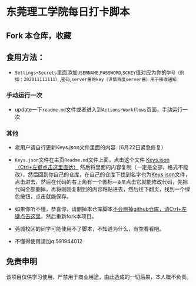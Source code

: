 # 东莞理工学院每日打卡脚本

## Fork 本仓库，收藏


## 食用方法：


- `Settings`-`Secrets`里面添加`USERNAME`,`PASSWORD`,`SCKEY`值对应为你的`学号（例如：202011111111）`,`密码`,`server酱的key（详情百度server酱）用于接收通知`

### 手动运行一次
- update一下`readme.md`文件或者进入到`Actions`-`Workflows`页面，手动运行一次  

### 其他
- 老用户请自行更新Keys.json文件里面的内容（6月22日紧急修复） 

- `Keys.json`文件在主页`Readme.md`文件上面，点击这个文件 [Keys.json（Ctrl+左键点击这里直达）](https://github.com/mimiranda0111/covidqqqq/blob/main/Keys.json) 然后将里面的内容复制（一定是全部，格式不能改），然后回到你自己的仓库，在自己的仓库下找到名字也为[Keys.json](https://github.com)文件，点击进去，然后在代码的右上角有一个图标`一支笔`点击它就能修改代码，先把代码全部删掉，再将刚刚复制到的内容粘贴进去，然后往下翻页，找到一个绿色按钮，点击就能保存。

- 如果你听不懂，恭喜你，请删掉本仓库脚本[不会删掉github仓库，请Ctrl+左键点击这里](https://jingyan.baidu.com/article/a378c960f8bae8b3282830f1.html)，然后重新fork本项目。

- 莞城校区的同学可能使用不了脚本，不知道为什么，有空看看吧。

- 不懂得使用请加q:591944012

## 免责申明
    
该项目仅供学习使用，严禁用于商业用途，由此造成的一切后果，本人概不负责。
